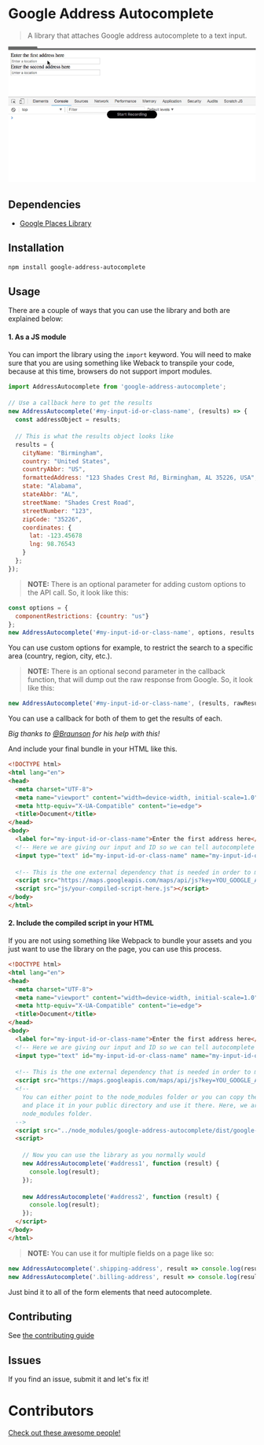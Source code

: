 # Google Address Autocomplete
> A library that attaches Google address autocomplete to a text input.

![screenshot](screenshot.gif)

## Dependencies
- [Google Places Library](https://maps.googleapis.com/maps/api/js?key=YOU_GOOGLE_API_KEY_GOES_HERE&libraries=places)

## Installation
```bash
npm install google-address-autocomplete
```

## Usage
There are a couple of ways that you can use the library and both are explained below:

#### 1. As a JS module
You can import the library using the `import` keyword. You will need to make sure that you are using something like Weback to transpile your code, because at this time, browsers do not support import modules.

```JavaScript
import AddressAutocomplete from 'google-address-autocomplete';

// Use a callback here to get the results
new AddressAutocomplete('#my-input-id-or-class-name', (results) => {
  const addressObject = results;

  // This is what the results object looks like
  results = {
    cityName: "Birmingham",
    country: "United States",
    countryAbbr: "US",
    formattedAddress: "123 Shades Crest Rd, Birmingham, AL 35226, USA",
    state: "Alabama",
    stateAbbr: "AL",
    streetName: "Shades Crest Road",
    streetNumber: "123",
    zipCode: "35226",
    coordinates: {
      lat: -123.45678
      lng: 98.76543
    }
  };
});
```

> **NOTE:** There is an optional parameter for adding custom options to the API call. So, it
> look like this:
```JavaScript
const options = {
  componentRestrictions: {country: "us"}
};
new AddressAutocomplete('#my-input-id-or-class-name', options, results => {...});
```
You can use custom options for example, to restrict the search to a specific area (country, region, city, etc.).


> **NOTE:** There is an optional second parameter in the callback function, that will dump out the raw response from Google.
> So, it look like this:
```JavaScript
new AddressAutocomplete('#my-input-id-or-class-name', (results, rawResults) => {...});
```
You can use a callback for both of them to get the results of each.

*Big thanks to [@Braunson](https://github.com/Braunson) for his help with this!*

And include your final bundle in your HTML like this.
```HTML
<!DOCTYPE html>
<html lang="en">
<head>
  <meta charset="UTF-8">
  <meta name="viewport" content="width=device-width, initial-scale=1.0">
  <meta http-equiv="X-UA-Compatible" content="ie=edge">
  <title>Document</title>
</head>
<body>
  <label for="my-input-id-or-class-name">Enter the first address here</label>
  <!-- Here we are giving our input and ID so we can tell autocomplete where to work -->
  <input type="text" id="my-input-id-or-class-name" name="my-input-id-or-class-name" />

  <!-- This is the one external dependency that is needed in order to make this package work -->
  <script src="https://maps.googleapis.com/maps/api/js?key=YOU_GOOGLE_API_KEY_GOES_HERE&libraries=places"></script>
  <script src="js/your-compiled-script-here.js"></script>
</body>
</html>
```

#### 2. Include the compiled script in your HTML
If you are not using something like Webpack to bundle your assets and you just want to use the library on the page, you can use this process.
```HTML
<!DOCTYPE html>
<html lang="en">
<head>
  <meta charset="UTF-8">
  <meta name="viewport" content="width=device-width, initial-scale=1.0">
  <meta http-equiv="X-UA-Compatible" content="ie=edge">
  <title>Document</title>
</head>
<body>
  <label for="my-input-id-or-class-name">Enter the first address here</label>
  <!-- Here we are giving our input and ID so we can tell autocomplete where to work -->
  <input type="text" id="my-input-id-or-class-name" name="my-input-id-or-class-name" />

  <!-- This is the one external dependency that is needed in order to make this package work -->
  <script src="https://maps.googleapis.com/maps/api/js?key=YOU_GOOGLE_API_KEY_GOES_HERE&libraries=places"></script>
  <!--
    You can either point to the node_modules folder or you can copy the file from the node_modules
    and place it in your public directory and use it there. Here, we are pointing to the
    node_modules folder.
  -->
  <script src="../node_modules/google-address-autocomplete/dist/google-address-autocomplete.min.js"></script>
  <script>

    // Now you can use the library as you normally would
    new AddressAutocomplete('#address1', function (result) {
      console.log(result);
    });

    new AddressAutocomplete('#address2', function (result) {
      console.log(result);
    });
  </script>
</body>
</html>
```
> **NOTE:** You can use it for multiple fields on a page like so:
```JavaScript
new AddressAutocomplete('.shipping-address', result => console.log(result));
new AddressAutocomplete('.billing-address', result => console.log(result));
```
Just bind it to all of the form elements that need autocomplete.
## Contributing
See [the contributing guide](./CONTRIBUTING.md)

## Issues
If you find an issue, submit it and let's fix it!

# Contributors
[Check out these awesome people!](https://github.com/dericcain/google-address-autocomplete/graphs/contributors)
